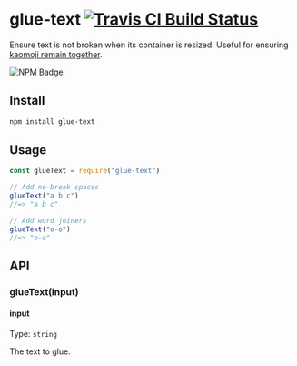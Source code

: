 # glue-text [![Travis CI Build Status](https://img.shields.io/travis/com/Richienb/glue-text/master.svg?style=for-the-badge)](https://travis-ci.com/Richienb/glue-text)

Ensure text is not broken when its container is resized. Useful for ensuring [kaomoji remain together](https://getdango.com/unbreakable-kaomoji/).

[![NPM Badge](https://nodei.co/npm/glue-text.png)](https://npmjs.com/package/glue-text)

## Install

```sh
npm install glue-text
```

## Usage

```js
const glueText = require("glue-text")

// Add no-break spaces
glueText("a b c")
//=> "a b ⁠c"

// Add word joiners
glueText("o-o")
//=> "o-⁠o"
```

## API

### glueText(input)

#### input

Type: `string`

The text to glue.
